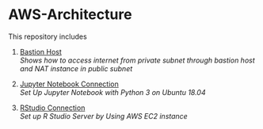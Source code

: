 # AWS-Architecture  
This repository includes   
1. [Bastion Host](https://github.com/Khwansiri/AWS-Architecture/tree/master/BastionHost)  
   *Shows how to access internet from private subnet through bastion host and NAT instance in public subnet* 
  
2. [Jupyter Notebook Connection](https://github.com/Khwansiri/AWS-Architecture/tree/master/Jupyter%20Notebook%20Connection)  
   *Set Up Jupyter Notebook with Python 3 on Ubuntu 18.04*  
   
3. [RStudio Connection](https://github.com/Khwansiri/AWS-Architecture/tree/master/RStudio%20Connection)  
   *Set up R Studio Server by Using AWS EC2 instance*
     
